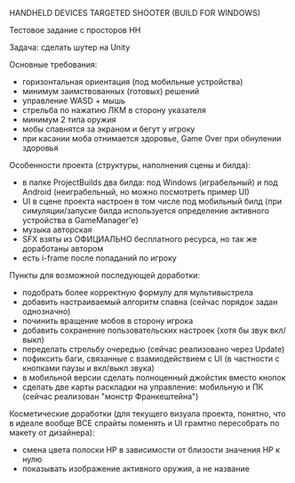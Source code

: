 HANDHELD DEVICES TARGETED SHOOTER (BUILD FOR WINDOWS) 

Тестовое задание с просторов HH

Задача: сделать шутер на Unity

Основные требования:
- горизонтальная ориентация (под мобильные устройства)
- минимум заимствованных (готовых) решений
- управление WASD + мышь
- стрельба по нажатию ЛКМ в сторону указателя
- минимум 2 типа оружия
- мобы спавнятся за экраном и бегут у игроку
- при касании моба отнимается здоровье, Game Over при обнулении здоровья

Особенности проекта (структуры, наполнения сцены и билда):
- в папке ProjectBuilds два билда: под Windows (играбельный) и под Android (неиграбельный, но можно посмотреть пример UI)
- UI в сцене проекта настроен в том числе под мобильный билд (при симуляции/запуске билда используется определение активного устройства в GameManager'е)
- музыка авторская
- SFX взяты из ОФИЦИАЛЬНО бесплатного ресурса, но так же доработаны автором
- есть i-frame после попаданий по игроку

Пункты для возможной последующей доработки:
- подобрать более корректную формулу для мультивыстрела
- добавить настраиваемый алгоритм спавна (сейчас порядок задан однозначно)
- починить вращение мобов в сторону игрока
- добавить сохранение пользовательских настроек (хотя бы звук вкл/выкл)
- переделать стрельбу очередью (сейчас реализовано через Update)
- пофиксить баги, связанные с взамиодействием с UI (в частности с кнопками паузы и вкл/выкл звука)
- в мобильной версии сделать полноценный джойстик вместо кнопок
- сделать две карты раскладки на управление: мобильную и ПК (сейчас реализован "монстр Франкештейна")

Косметические доработки (для текущего визуала проекта, понятно, что в идеале вообще ВСЕ спрайты поменять и UI грамтно пересобрать по макету от дизайнера):
- смена цвета полоски HP в зависимости от близости значения HP к нулю
- показывать изображение активного оружия, а не название
